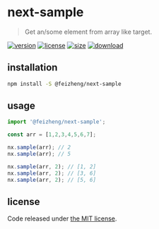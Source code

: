 # next-sample
> Get an/some element from array like target.

[![version][version-image]][version-url]
[![license][license-image]][license-url]
[![size][size-image]][size-url]
[![download][download-image]][download-url]

## installation
```bash
npm install -S @feizheng/next-sample
```

## usage
```js
import '@feizheng/next-sample';

const arr = [1,2,3,4,5,6,7];

nx.sample(arr); // 2
nx.sample(arr); // 5

nx.sample(arr, 2); // [1, 2]
nx.sample(arr, 2); // [3, 6]
nx.sample(arr, 2); // [5, 6]
```

## license
Code released under [the MIT license](https://github.com/afeiship/next-sample/blob/master/LICENSE.txt).

[version-image]: https://img.shields.io/npm/v/@feizheng/next-sample
[version-url]: https://npmjs.org/package/@feizheng/next-sample

[license-image]: https://img.shields.io/npm/l/@feizheng/next-sample
[license-url]: https://github.com/afeiship/next-sample/blob/master/LICENSE.txt

[size-image]: https://img.shields.io/bundlephobia/minzip/@feizheng/next-sample
[size-url]: https://github.com/afeiship/next-sample/blob/master/dist/next-sample.min.js

[download-image]: https://img.shields.io/npm/dw/@feizheng/next-sample
[download-url]: https://www.npmjs.com/package/@feizheng/next-sample
